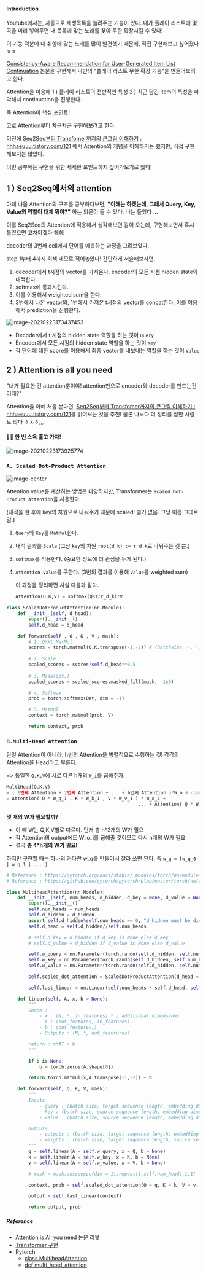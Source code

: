 #### Introduction

Youtube에서는, 자동으로 재생목록을 늘려주는 기능이 있다. 내가 플레이 리스트에 몇 곡을 미리 넣어두면 내 목록에 맞는 노래를 찾아 무한 확장시킬 수 있다!

이 기능 덕분에 내 취향에 맞는 노래를 많이 발견했기 때문에, 직접 구현해보고 싶어졌다 ㅎㅎ

[Consistency-Aware Recommendation for User-Generated Item List Continuation](https://arxiv.org/pdf/1912.13031.pdf) 논문을 구현해서 나만의 "플레이 리스트 무한 확장 기능"을 만들어보려고 한다.

Attention을 이용해 1 ) 플레이 리스트의 전반적인 특성 2 ) 최근 담긴 item의 특성을 파악해서 continuation을 진행한다.

즉 Attention이 핵심 포인트!

고로 Attention부터 차근차근 구현해보려고 한다.

이전에 [Seq2Seq부터 Transfomer까지의 큰그림 이해하기 : hhhaeuuu.tistory.com/121](https://hhhaeuuu.tistory.com/121) 에서 Attention의 개념을 이해하기는 했지만, 직접 구현해보지는 않았다.

이번 공부에는 구현을 위한 세세한 포인트까지 짚어가보기로 했다!



## 1 ) Seq2Seq에서의 attention

아래 나올 Attention의 구조를 공부하다보면, **"이해는 하겠는데, 그래서 Query, Key, Value의 역할이 대체 뭐야?"** 하는 의문이 들 수 있다. 나는 들었다 ...

이를 Seq2Seq의 Attention에 적용해서 생각해보면 감이 오는데, 구현해보면서 혹시 틀렸으면 고쳐야겠다 헤헤



decoder의 3번째 cell에서 단어를 예측하는 과정을 그려보았다.

step 1부터 4까지 회색 네모로 적어놓았다! 간단하게 서술해보자면,

1. decoder에서 t시점의 vector를 가져온다. encoder의 모든 시점 hidden state와 내적한다.
2. softmax에 통과시킨다.
3. 이를 이용해서 weighted sum을 한다.
4. 3번에서 나온 vector와, 1번에서 가져온 t시점의 vector를 concat한다. 이를 이용해서 prediction을 진행한다.

![image-20210223173437453](../fig/image-20210223173437453.png)

* Decoder에서 t 시점의 hidden state 역할을 하는 것이 `Query`
* Encoder에서 모든 시점의 hidden state 역할을 하는 것이 `Key`
* 각 단어에 대한 score를 이용해서 최종 vector를 내보내는 역할을 하는 것이 `Value`



## 2 ) Attention is all you need

"너가 필요한 건 attention뿐이야! attention만으로 encoder와 decoder를 만드는건 어때?"

Attention을 아예 처음 본다면, [Seq2Seq부터 Transfomer까지의 큰그림 이해하기 : hhhaeuuu.tistory.com/121](https://hhhaeuuu.tistory.com/121)를 읽어보는 것을 추천! 물론 나보다 더 정리를 잘한 사람도 많다 ㅎㅅㅎ,,,



#### :swimming_man: 한 번 스윽 훑고 가자!

![image-20210223173925774](../fig/image-20210223173925774.png)



### `A. Scaled Dot-Product Attention`

![image-center](../fig/photo9.png)

Attention value를 계산하는 방법은 다양하지만, Transformer는 `Scaled Dot-Product Attention`을 사용한다.

(내적을 한 후에 key의 차원으로 나눠주기 때문에 scaled! 별거 없음. 그냥 이름 그대로임.)

1. `Query`와 `Key`를 `MatMul`한다.

2. 내적 결과를 `Scale` (그냥 `key`의 차원 `root(d_k) := r_d_k`로 나눠주는 것 뿐.)

3. `softmax`를 적용한다. (중요한 정보에 더 관심을 두게 된다.)

4. `Attention Value`를 구한다. (3번의 결과를 이용해 `Value`를 weighted sum)

   이 과정을 정리하면 사실 다음과 같다.

   ```python
   Attention(Q,K,V) = softmax(QKt/r_d_k)*V
   ```




```python
class ScaledDotProductAttention(nn.Module):
    def __init__(self, d_head):
        super().__init__()
        self.d_head = d_head

    def forward(self , Q , K , V , mask):
        # 1. Q*Kt MatMul
        scores = torch.matmul(Q,K.transpose(-1,-2)) # (batchsize, -, -) 형태이므로 -1,-2만 transpose
        
        # 2. Scale
        scaled_scores = scores/self.d_head**0.5
        
        # 3. Mask(opt.)
        scaled_scores = scaled_scores.masked_fill(mask, -1e9)

        # 4. Softmax
        prob = torch.softmax(QKt, dim = -1)

        # 5. MatMul
        context = torch.matmul(prob, V)

        return context, prob
```



### `B.Multi-Head Attention`

단일 Attention이 아니라, h번의 Attention을 병렬적으로 수행하는 것! 각각의 Attention을 Head라고 부른다.

=> 동일한 `Q,K,V`에 서로 다른 h개의 `W_i`를 곱해주자.

```python
MultiHead(Q,K,V)
= ( 1번째 Attention + 2번째 Attention + ... + h번째 Attention )*W_o # concat
= Attention( Q * W_q_1 , K * W_k_1 , V * W_v_1 ) * W_o_1 +
												... + Attention( Q * W_h_q , K * W_h_k , V * W_h_v ) * W_o_h # concat
```



**몇 개의 W가 필요할까?**

* 이 때 W는 Q,K,V별로 다르다. 먼저 총 h*3개의 W가 필요
* 각 Attention의 output에도 W_o_i를 곱해줄 것이므로 다시 h개의 W가 필요
* 결국 **총 4*h개의 W가 필요!**



하지만 구현할 때는 하나의 커다란 w_q를 만들어서 잘라 쓰면 된다. 즉 `w_q = [w_q_0 | w_q_1 | ... ]`

```python
# Reference : https://pytorch.org/docs/stable/_modules/torch/nn/modules/activation.html#MultiheadAttention
# Reference : https://github.com/pytorch/pytorch/blob/master/torch/nn/functional.py

class MultiheadAttention(nn.Module):
    def __init__(self, num_heads, d_hidden, d_key = None, d_value = None):
        super().__init__()
        self.num_heads = num_heads
        self.d_hidden = d_hidden
        assert self.d_hidden%self.num_heads == 0, "d_hidden must be divisible by num_heads."
        self.d_head = self.d_hidden//self.num_heads

        # self.d_key = d_hidden if d_key is None else d_key
        # self.d_value = d_hidden if d_value is None else d_value

        self.w_query = nn.Parameter(torch.randn(self.d_hidden, self.num_heads * self.d_head))
        self.w_key = nn.Parameter(torch.randn(self.d_hidden, self.num_heads * self.d_head))
        self.w_value = nn.Parameter(torch.randn(self.d_hidden, self.num_heads * self.d_head))

        self.scaled_dot_attention = ScaledDotProductAttention(d_head = self.num_heads * self.d_head)

        self.last_linear = nn.Linear(self.num_heads * self.d_head, self.d_hidden) # nn.Linear ?

    def linear(self, A, x, b = None):
        """
        Shape :
            - x : (N, *, in_features) * ; additional dimensions
            - A : (out_features, in_features)
            - b : (out_features,)
            - Outputs : (N, *, out_feautures)

        return : x*AT + b
        """

        if b is None:
            b = torch.zeros(A.shape[0])

        return torch.matmul(x,A.transpose(-1,-2)) + b

    def forward(self, Q, K, V, mask):
        """
        Inputs
            - query : (batch size, target sequence length, embedding dimension)
            - key : (batch size, source sequence length, embedding dimension)
            - value : (batch size, source sequence length, embedding dimension)

        Outputs
            - outputs : (batch size, target sequence length, embedding dimension
            - weights : (batch size, target sequence length, source sequence length)
        """
        q = self.linear(A = self.w_query, x = Q, b = None)
        k = self.linear(A = self.w_key, x = K, b = None)
        v = self.linear(A = self.w_value, x = V, b = None)

        # mask = mask.unsqueeze(dim = 1).repeat(1,self.num_heads,1,1)

        context, prob = self.scaled_dot_attention(Q = q, K = k, V = v, mask = mask)

        output = self.last_linear(context)

        return output, prob
```



##### Reference

* [Attention is All you need 논문 리뷰](https://catsirup.github.io/ai/2020/04/07/transformer.html)
* [Transformer 구현](https://paul-hyun.github.io/transformer-01/)
* Pytorch
  * [class MultiheadAttention](https://pytorch.org/docs/stable/_modules/torch/nn/modules/activation.html#MultiheadAttention)
  * [def multi_head_attention](https://github.com/pytorch/pytorch/blob/master/torch/nn/functional.py)

